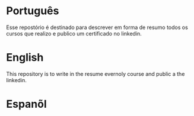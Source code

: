 

# Português

Esse repostório é destinado para descrever em forma de resumo todos os cursos que realizo e publico um certificado no linkedin.


# English 

This repository is   to write in   the resume  evernoly course  and public a   the linkedin.

# Espanõl 






